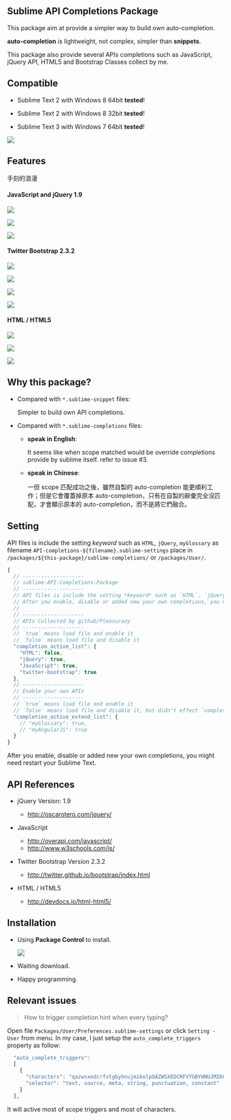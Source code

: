 ## Sublime API Completions Package

This package aim at provide a simpler way to build own auto-completion.

**auto-completion** is lightweight, not complex, simpler than **snippets**.

This package also provide several APIs completions such as JavaScript, jQuery API, HTML5 and Bootstrap Classes collect by me.

## Compatible

- Sublime Text 2 with Windows 8 64bit **tested**!

- Sublime Text 2 with Windows 8 32bit **tested**!

- Sublime Text 3 with Windows 7 64bit **tested**!

[![](https://raw.github.com/Pleasurazy/Sublime-JavsScript-API-Completions/master/README/CanISwitchToSublimeText3.jpg)](http://www.caniswitchtosublimetext3.com/8f)


## Features

手刻的浪漫

#### JavaScript and jQuery 1.9

![](https://raw.github.com/Pleasurazy/Sublime-JavsScript-API-Completions/master/README/JavaScript-and-jQuery/demo1.gif)

![](https://raw.github.com/Pleasurazy/Sublime-JavsScript-API-Completions/master/README/JavaScript-and-jQuery/static3.jpg)

![](https://raw.github.com/Pleasurazy/Sublime-JavsScript-API-Completions/master/README/JavaScript-and-jQuery/static5.jpg)

#### Twitter Bootstrap 2.3.2

![](https://raw.github.com/Pleasurazy/Sublime-JavsScript-API-Completions/master/README/bootstrap-demo/demo1.gif)

![](https://raw.github.com/Pleasurazy/Sublime-JavsScript-API-Completions/master/README/bootstrap-demo/static1.jpg)

![](https://raw.github.com/Pleasurazy/Sublime-JavsScript-API-Completions/master/README/bootstrap-demo/static2.jpg)

![](https://raw.github.com/Pleasurazy/Sublime-JavsScript-API-Completions/master/README/bootstrap-demo/static3.jpg)

#### HTML / HTML5

![](https://raw.github.com/Pleasurazy/Sublime-JavsScript-API-Completions/master/README/HTML/html-demo1.gif)

![](https://raw.github.com/Pleasurazy/Sublime-JavsScript-API-Completions/master/README/HTML/static1.jpg)

![](https://raw.github.com/Pleasurazy/Sublime-JavsScript-API-Completions/master/README/HTML/static2.jpg)


## Why this package?

* Compared with `*.sublime-snippet` files:

  Simpler to build own API completions.

* Compared with `*.sublime-completions` files:
  
  * **speak in English**:

      It seems like when scope matched would be override completions provide by sublime itself. refer to issue #3.

  * **speak in Chinese**:

      一但 scope 匹配成功之後，雖然自製的 auto-completion 能更順利工作；但是它會覆蓋掉原本 auto-completion，只有在自製的辭彙完全沒匹配，才會顯示原本的 auto-completion，而不是將它們融合。


## Setting

API files is include the setting *keyword* such as `HTML`, `jQuery`, `myGlossary` as filename `API-completions-${filename}.sublime-settings` place in `/packages/${this-package}/sublime-completions/` or `/packages/User/`.

```js
{
  // --------------------
  // sublime-API-Completions-Package
  // --------------------
  // API files is include the setting *keyword* such as `HTML`, `jQuery`, `myGlossary` as filename `API-completions-${filename}.sublime-settings` place in `/packages/${this-package}/sublime-completions/` or `/packages/User/`.
  // After you enable, disable or added new your own completions, you might need restart your Sublime Text.
  // 
  // --------------------
  // APIs Collected by github/Pleasurazy
  // --------------------
  // `true` means load file and enable it
  // `false` means load file and disable it
  "completion_active_list": {
    "HTML": false,
    "jQuery": true,
    "JavaScript": true,
    "twitter-bootstrap": true
  },
  // --------------------
  // Enable your own APIs
  // --------------------
  // `true` means load file and enable it
  // `false` means load file and disable it, but didn't effect `completion_active_list` setting.
  "completion_active_extend_list": {
    // "myGlossary": true,
    // "myAngularJS": true
  }
}
```

After you enable, disable or added new your own completions, you might need restart your Sublime Text.


## API References

* jQuery Version: 1.9

  * http://oscarotero.com/jquery/

* JavaScript

  * http://overapi.com/javascript/
  * http://www.w3schools.com/js/

* Twitter Bootstrap Version 2.3.2

  * http://twitter.github.io/bootstrap/index.html

* HTML / HTML5

  * http://devdocs.io/html-html5/

## Installation

* Using **Package Control** to install.

  ![](https://raw.github.com/Pleasurazy/Sublime-JavsScript-API-Completions/master/README/UsingPackageControl.jpg)

* Waiting download.

* Happy programming.


## Relevant issues

> How to trigger completion hint when every typing?

Open file `Packages/User/Preferences.sublime-settings` or click `Setting - User` from menu. In my case, I just setup the `auto_complete_triggers` property as follow:

```js
  "auto_complete_triggers":
  [
    {
      "characters": "qazwsxedcrfvtgbyhnujmikolpQAZWSXEDCRFVTGBYHNUJMIKOLP",
      "selector": "text, source, meta, string, punctuation, constant"
    }
  ],
```

It will active most of scope triggers and most of characters.